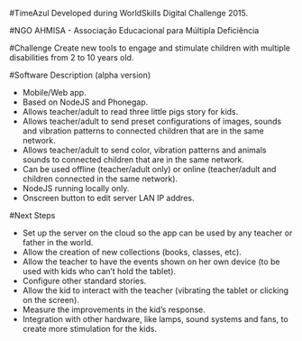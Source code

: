 #TimeAzul
Developed during WorldSkills Digital Challenge 2015.

#NGO
AHMISA - Associação Educacional para Múltipla Deficiência

#Challenge
Create new tools to engage and stimulate children with multiple disabilities from 2 to 10 years old.

#Software Description (alpha version)
- Mobile/Web app.
- Based on NodeJS and Phonegap.
- Allows teacher/adult to read three little pigs story for kids.
- Allows teacher/adult to send preset configurations of images, sounds and vibration patterns to connected children that are in the same network.
- Allows teacher/adult to send color, vibration patterns and animals sounds to connected children that are in the same network.
- Can be used offline (teacher/adult only) or online (teacher/adult and children connected in the same network).
- NodeJS running locally only.
- Onscreen button to edit server LAN IP addres.

#Next Steps
- Set up the server on the cloud so the app can be used by any teacher or father in the world.
- Allow the creation of new collections (books, classes, etc).
- Allow the teacher to have the events shown on her own device (to be used with kids who can’t hold the tablet).
- Configure other standard stories.
- Allow the kid to interact with the teacher (vibrating the tablet or clicking on the screen).
- Measure the improvements in the kid’s response.
- Integration with other hardware, like lamps, sound systems and fans, to create more stimulation for the kids.
